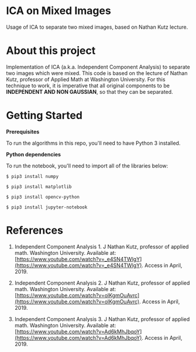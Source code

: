 # ICA on Mixed Images

Usage of ICA to separate two mixed images, based on Nathan Kutz lecture.

# About this project

Implementation of ICA (a.k.a. Independent Component Analysis) to separate two images which were mixed. This code is based on the lecture of Nathan Kutz, professor of Applied Math at Washington University. For this technique to work, it is imperative that all original components to be **INDEPENDENT AND NON GAUSSIAN**, so that they can be separated.

# Getting Started

**Prerequisites**

To run the algorithms in this repo, you'll need to have Python 3 installed.

**Python dependencies**

To run the notebook, you'll need to import all of the libraries below:

	$ pip3 install numpy

	$ pip3 install matplotlib

	$ pip3 install opencv-python

	$ pip3 install jupyter-notebook

# References

1. Independent Component Analysis 1. J Nathan Kutz, professor of applied math. Washington University. Available at: [https://www.youtube.com/watch?v=_e4SN4TWlgY](https://www.youtube.com/watch?v=_e4SN4TWlgY). Access in April, 2019.

2. Independent Component Analysis 2. J Nathan Kutz, professor of applied math. Washington University. Available at: [https://www.youtube.com/watch?v=olKgmOuAvrc](https://www.youtube.com/watch?v=olKgmOuAvrc). Access in April, 2019.

3. Independent Component Analysis 3. J Nathan Kutz, professor of applied math. Washington University. Available at: [https://www.youtube.com/watch?v=Ad6kMhJbqoY](https://www.youtube.com/watch?v=Ad6kMhJbqoY). Access in April, 2019.
